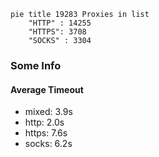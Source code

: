 
```mermaid
pie title 19283 Proxies in list
    "HTTP" : 14255
    "HTTPS": 3708
    "SOCKS" : 3304
```

### Some Info
#### Average Timeout

- mixed: 3.9s
- http: 2.0s
- https: 7.6s
- socks: 6.2s